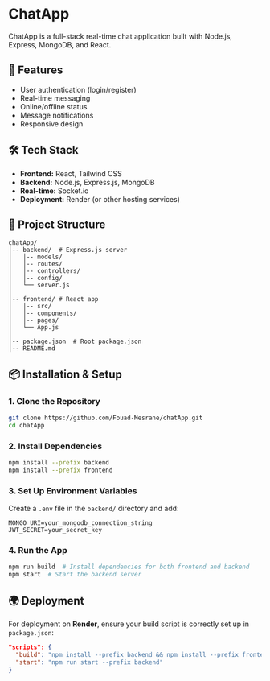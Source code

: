 
# ChatApp

ChatApp is a full-stack real-time chat application built with Node.js, Express, MongoDB, and React.

## 🚀 Features

- User authentication (login/register)
- Real-time messaging
- Online/offline status
- Message notifications
- Responsive design

## 🛠 Tech Stack

- **Frontend:** React, Tailwind CSS
- **Backend:** Node.js, Express.js, MongoDB
- **Real-time:** Socket.io
- **Deployment:** Render (or other hosting services)

## 📂 Project Structure

```
chatApp/
│-- backend/  # Express.js server
│   │-- models/
│   │-- routes/
│   │-- controllers/
│   │-- config/
│   └── server.js
│
│-- frontend/ # React app
│   │-- src/
│   │-- components/
│   │-- pages/
│   └── App.js
│
│-- package.json  # Root package.json
│-- README.md
```

## 📦 Installation & Setup

### **1. Clone the Repository**

```sh
git clone https://github.com/Fouad-Mesrane/chatApp.git
cd chatApp
```

### **2. Install Dependencies**

```sh
npm install --prefix backend
npm install --prefix frontend
```

### **3. Set Up Environment Variables**

Create a `.env` file in the `backend/` directory and add:

```
MONGO_URI=your_mongodb_connection_string
JWT_SECRET=your_secret_key
```

### **4. Run the App**

```sh
npm run build  # Install dependencies for both frontend and backend
npm start  # Start the backend server
```

## 🌍 Deployment

For deployment on **Render**, ensure your build script is correctly set up in `package.json`:

```json
"scripts": {
  "build": "npm install --prefix backend && npm install --prefix frontend && npm run build --prefix frontend",
  "start": "npm run start --prefix backend"
}
```



